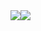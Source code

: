 <div style="display: flex; flex-direction: row;">
    <img src="https://github-readme-stats.vercel.app/api?username=gabrielctn&show_icons=true&bg_color=30,075985,0891b2&title_color=fff&text_color=fff" />
    <img src="https://github-readme-stats.vercel.app/api/top-langs/?username=gabrielctn&layout=compact" />
</div>
